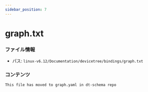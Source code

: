 ```yaml
---
sidebar_position: 7
---
```

# graph.txt

### ファイル情報

- パス: `linux-v6.12/Documentation/devicetree/bindings/graph.txt`

### コンテンツ

```txt
This file has moved to graph.yaml in dt-schema repo

```
